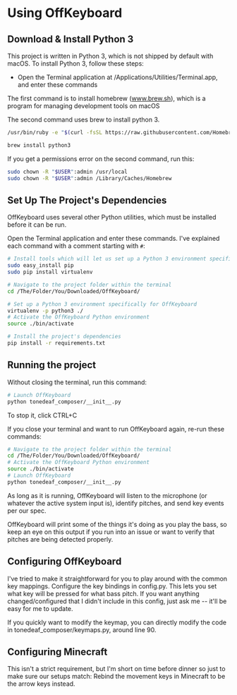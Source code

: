# Using OffKeyboard


## Download & Install Python 3

This project is written in Python 3, which is not shipped by default with macOS. 
To install Python 3, follow these steps:

* Open the Terminal application at /Applications/Utilities/Terminal.app, and enter these commands

The first command is to install homebrew (www.brew.sh), which is a program for managing development tools on macOS

The second command uses brew to install python 3.

```bash
/usr/bin/ruby -e "$(curl -fsSL https://raw.githubusercontent.com/Homebrew/install/master/install)"

brew install python3
```

If you get a permissions error on the second command, run this:

```bash
sudo chown -R "$USER":admin /usr/local
sudo chown -R "$USER":admin /Library/Caches/Homebrew
```

## Set Up The Project's Dependencies

OffKeyboard uses several other Python utilities, which must be installed before it can be run.

Open the Terminal application and enter these commands. I've explained each command with a comment starting with `#`:

```bash
# Install tools which will let us set up a Python 3 environment specifically for OffKeyboard
sudo easy_install pip
sudo pip install virtualenv

# Navigate to the project folder within the terminal
cd /The/Folder/You/Downloaded/OffKeyboard/

# Set up a Python 3 environment specifically for OffKeyboard
virtualenv -p python3 ./
# Activate the OffKeyboard Python environment
source ./bin/activate

# Install the project's dependencies
pip install -r requirements.txt
```

## Running the project

Without closing the terminal, run this command:

```bash
# Launch OffKeyboard
python tonedeaf_composer/__init__.py
```

To stop it, click CTRL+C

If you close your terminal and want to run OffKeyboard again, re-run these commands:
```bash
# Navigate to the project folder within the terminal
cd /The/Folder/You/Downloaded/OffKeyboard/
# Activate the OffKeyboard Python environment
source ./bin/activate
# Launch OffKeyboard
python tonedeaf_composer/__init__.py
```

As long as it is running, OffKeyboard will listen to the microphone (or whatever the active system input is), 
identify pitches, and send key events per our spec.

OffKeyboard will print some of the things it's doing as you play the bass, so keep an eye on this output if you run into
an issue or want to verify that pitches are being detected properly.

## Configuring OffKeyboard

I've tried to make it straightforward for you to play around with the common key mappings.
Configure the key bindings in config.py. This lets you set what key will be pressed for what bass pitch.
If you want anything changed/configured that I didn't include in this config, just ask me -- it'll be easy 
for me to update.

If you quickly want to modify the keymap, you can directly modify the code in tonedeaf_composer/keymaps.py, around line 90.

## Configuring Minecraft

This isn't a strict requirement, but I'm short on time before dinner so just to make sure our setups match: Rebind
the movement keys in Minecraft to be the arrow keys instead.
